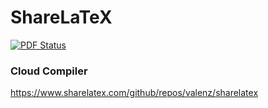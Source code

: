 ShareLaTeX
==========
[![PDF Status](https://www.sharelatex.com/github/repos/valenz/sharelatex/builds/latest/badge.svg)](https://www.sharelatex.com/github/repos/valenz/sharelatex/builds/latest/output.pdf)

### Cloud Compiler
https://www.sharelatex.com/github/repos/valenz/sharelatex

